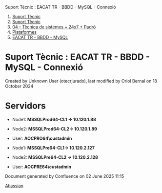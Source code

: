 Suport Tècnic : EACAT TR - BBDD - MySQL - Connexió  

1.  [Suport Tècnic](index.html)
2.  [Suport Tècnic](13893782.html)
3.  [04 - Tècnica de sistemes + 24x7 + Padró](26313202.html)
4.  [Plataformes](Plataformes_41520520.html)
5.  [EACAT TR - BBDD - MySQL](EACAT-TR---BBDD---MySQL_41521865.html)

Suport Tècnic : EACAT TR - BBDD - MySQL - Connexió
==================================================

Created by Unknown User (otecrjurado), last modified by Oriol Bernal on 18 October 2024

Servidors 
==========

*   Node1: **MSSQLProd64-CL1 → 10.120.1.88 [](https://pam.aoc.cat/SecretServer/app/#/secrets/258/general)** 
    
*   Node2: **MSSQLProd64-CL2→ 10.120.1.89 [](https://pam.aoc.cat/SecretServer/app/#/secrets/259/general)** 
*   User: **AOCPRO64\\custadmin**

*   Node1: **MSSQLPre64-CL1→ 10.120.2.127 [](https://pam.aoc.cat/SecretServer/app/#/secrets/4338/general)** 
    
*   Node2: **MSSQLPre64-CL2 → 10.120.2.128 [](https://pam.aoc.cat/SecretServer/app/#/secrets/4338/general)** 
*   User: **AOCPRE64\\custadmin**

Document generated by Confluence on 02 June 2025 11:15

[Atlassian](http://www.atlassian.com/)